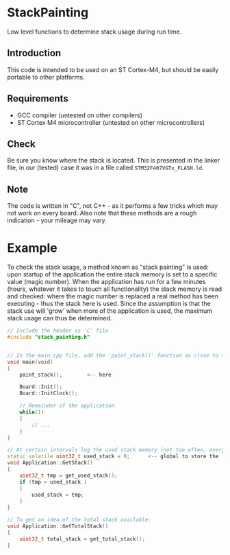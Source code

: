 # StackPainting
Low level functions to determine stack usage during run time.

## Introduction
This code is intended to be used on an ST Cortex-M4, but should be easily portable to other platforms.

## Requirements
- GCC compiler (untested on other compilers)
- ST Cortex M4 microcontroller (untested on other microcontrollers)

## Check
Be sure you know where the stack is located. This is presented in the linker file, in our (tested) case it was in a file called `STM32F407VGTx_FLASH.ld`.

## Note
The code is written in "C", not C++ - as it performs a few tricks which may not work on every board. Also note that these methods are a rough indication - your mileage may vary.

# Example
To check the stack usage, a method known as "stack painting" is used: upon startup of the application the entire stack memory is set to a specific value (magic number). When the application has run for a few minutes (hours, whatever it takes to touch all functionality) the stack memory is read and checked: where the magic number is replaced a real method has been executing - thus the stack here is used. Since the assumption is that the stack use will 'grow' when more of the application is used, the maximum stack usage can thus be determined.

```cpp
// Include the header as 'C' file
#include "stack_painting.h"


// In the main.cpp file, add the 'paint_stack()' function as close to the board startup as possible.
void main(void)
{
    paint_stack();        <-- here

    Board::Init();
    Board::InitClock();

    // Remainder of the application	
    while(1)
    {
        // ...
    }
}

// At certain intervals log the used stack memory (not too often, every 10 seconds or so):
static volatile uint32_t used_stack = 0;      <-- global to store the (growing) stack value
void Application::GetStack()
{
    uint32_t tmp = get_used_stack();
    if (tmp > used_stack )
    {
        used_stack = tmp;
    }
}

// To get an idea of the total stack available:
void Application::GetTotalStack()
{
    uint32_t total_stack = get_total_stack();
}
```
